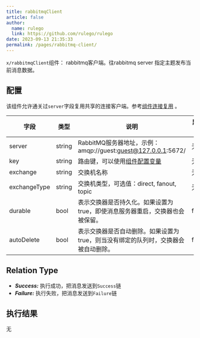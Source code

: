 ```yaml
---
title: rabbitmqClient
article: false
author: 
  name: rulego
  link: https://github.com/rulego/rulego
date: 2023-09-13 21:35:33
permalink: /pages/rabbitmq-client/
---
```


`x/rabbitmqClient`组件：<Badge text="v0.24.0+"/> rabbitmq客户端。往rabbitmq server 指定主题发布当前消息数据。

## 配置

该组件允许通关过`server`字段复用共享的连接客户端。参考[组件连接复用](/pages/baa05d/) 。

| 字段           | 类型     | 说明                                                  | 默认值   |
|--------------|--------|-----------------------------------------------------|-------|
| server       | string | RabbitMQ服务器地址，示例：amqp://guest:guest@127.0.0.1:5672/ | 无     |
| key          | string | 路由键，可以使用[组件配置变量](/pages/baa05c/)                    | 无     |
| exchange     | string | 交换机名称                                               | 无     |
| exchangeType | string | 交换机类型，可选值：direct, fanout, topic                     | 无     |
| durable      | bool   | 表示交换器是否持久化。如果设置为 true，即使消息服务器重启，交换器也会被保留。           | false |
| autoDelete   | bool   | 表示交换器是否自动删除。如果设置为 true，则当没有绑定的队列时，交换器会被自动删除。        | false |


## Relation Type

- ***Success:*** 执行成功，把消息发送到`Success`链
- ***Failure:*** 执行失败，把消息发送到`Failure`链

## 执行结果
无